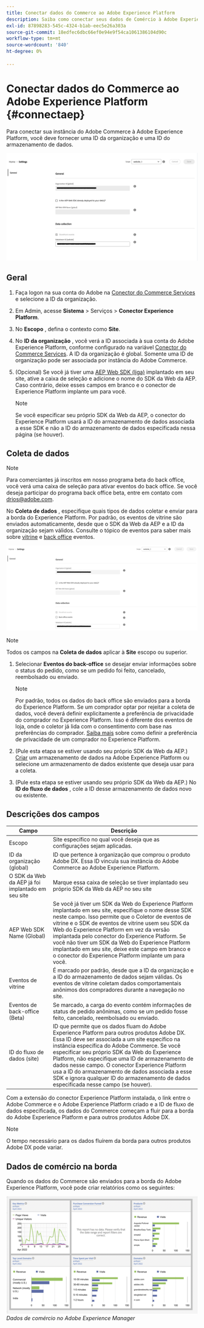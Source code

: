 ```yaml
---
title: Conectar dados do Commerce ao Adobe Experience Platform
description: Saiba como conectar seus dados de Comércio à Adobe Experience Platform.
exl-id: 87898283-545c-4324-b1ab-eec5e26a303a
source-git-commit: 18edfec6dbc66ef0e94e9f54ca1061386104d90c
workflow-type: tm+mt
source-wordcount: '840'
ht-degree: 0%

---
```


# Conectar dados do Commerce ao Adobe Experience Platform {#connectaep}

Para conectar sua instância do Adobe Commerce à Adobe Experience Platform, você deve fornecer uma ID da organização e uma ID do armazenamento de dados.

![Configuração do conector Experience Platform](assets/epc-config-sf.png)

## Geral

1. Faça logon na sua conta do Adobe na [Conector do Commerce Services](../landing/saas.md#organizationid) e selecione a ID da organização.

1. Em Admin, acesse **Sistema** > Serviços > **Conector Experience Platform**.

1. No **Escopo** , defina o contexto como **Site**.

1. No **ID da organização** , você verá a ID associada à sua conta do Adobe Experience Platform, conforme configurado na variável [Conector do Commerce Services](../landing/saas.md#organizationid). A ID da organização é global. Somente uma ID de organização pode ser associada por instância do Adobe Commerce.

1. (Opcional) Se você já tiver uma [AEP Web SDK (liga)](https://experienceleague.adobe.com/docs/experience-platform/edge/home.html) implantado em seu site, ative a caixa de seleção e adicione o nome do SDK da Web da AEP. Caso contrário, deixe esses campos em branco e o conector de Experience Platform implante um para você.

   >[!NOTE]
   >
   >Se você especificar seu próprio SDK da Web da AEP, o conector do Experience Platform usará a ID do armazenamento de dados associada a esse SDK e não a ID do armazenamento de dados especificada nessa página (se houver).

## Coleta de dados

>[!NOTE]
>
>Para comerciantes já inscritos em nosso programa beta do back office, você verá uma caixa de seleção para ativar eventos do back office. Se você deseja participar do programa back office beta, entre em contato com [drios@adobe.com](mailto:drios@adobe.com).

No **Coleta de dados** , especifique quais tipos de dados coletar e enviar para a borda do Experience Platform. Por padrão, os eventos de vitrine são enviados automaticamente, desde que o SDK da Web da AEP e a ID da organização sejam válidos. Consulte o tópico de eventos para saber mais sobre [vitrine](events.md#storefront-events) e [back office](events.md#beta-order-status-events) eventos.

![Configuração do conector Experience Platform beta](assets/epc-config-beta.png)

>[!NOTE]
>
>Todos os campos na **Coleta de dados** aplicar à **Site** escopo ou superior.

1. Selecionar **Eventos do back-office** se desejar enviar informações sobre o status do pedido, como se um pedido foi feito, cancelado, reembolsado ou enviado.

   >[!NOTE]
   >
   >Por padrão, todos os dados do back office são enviados para a borda do Experience Platform. Se um comprador optar por rejeitar a coleta de dados, você deverá definir explicitamente a preferência de privacidade do comprador no Experience Platform. Isso é diferente dos eventos de loja, onde o coletor já lida com o consentimento com base nas preferências do comprador. [Saiba mais](https://experienceleague.adobe.com/docs/experience-platform/landing/governance-privacy-security/consent/adobe/dataset.html) sobre como definir a preferência de privacidade de um comprador no Experience Platform.

1. (Pule esta etapa se estiver usando seu próprio SDK da Web da AEP.) [Criar](https://experienceleague.adobe.com/docs/experience-platform/edge/datastreams/configure.html#create) um armazenamento de dados na Adobe Experience Platform ou selecione um armazenamento de dados existente que deseja usar para a coleta.

1. (Pule esta etapa se estiver usando seu próprio SDK da Web da AEP.) No **ID do fluxo de dados** , cole a ID desse armazenamento de dados novo ou existente.

## Descrições dos campos

| Campo | Descrição |
|--- |--- |
| Escopo | Site específico no qual você deseja que as configurações sejam aplicadas. |
| ID da organização (global) | ID que pertence à organização que comprou o produto Adobe DX. Essa ID vincula sua instância do Adobe Commerce ao Adobe Experience Platform. |
| O SDK da Web da AEP já foi implantado em seu site | Marque essa caixa de seleção se tiver implantado seu próprio SDK da Web da AEP no seu site |
| AEP Web SDK Name (Global) | Se você já tiver um SDK da Web do Experience Platform implantado em seu site, especifique o nome desse SDK neste campo. Isso permite que o Coletor de eventos de vitrine e o SDK de eventos de vitrine usem seu SDK da Web do Experience Platform em vez da versão implantada pelo conector do Experience Platform. Se você não tiver um SDK da Web do Experience Platform implantado em seu site, deixe este campo em branco e o conector do Experience Platform implante um para você. |
| Eventos de vitrine | É marcado por padrão, desde que a ID da organização e a ID do armazenamento de dados sejam válidas. Os eventos de vitrine coletam dados comportamentais anônimos dos compradores durante a navegação no site. |
| Eventos de back-office (Beta) | Se marcado, a carga do evento contém informações de status de pedido anônimas, como se um pedido fosse feito, cancelado, reembolsado ou enviado. |
| ID do fluxo de dados (site) | ID que permite que os dados fluam do Adobe Experience Platform para outros produtos Adobe DX. Essa ID deve ser associada a um site específico na instância específica do Adobe Commerce. Se você especificar seu próprio SDK da Web do Experience Platform, não especifique uma ID de armazenamento de dados nesse campo. O conector Experience Platform usa a ID do armazenamento de dados associada a esse SDK e ignora qualquer ID do armazenamento de dados especificada nesse campo (se houver). |

Com a extensão do conector Experience Platform instalada, o link entre o Adobe Commerce e o Adobe Experience Platform criado e a ID de fluxo de dados especificada, os dados do Commerce começam a fluir para a borda do Adobe Experience Platform e para outros produtos Adobe DX.

>[!NOTE]
>
> O tempo necessário para os dados fluírem da borda para outros produtos Adobe DX pode variar.

## Dados de comércio na borda

Quando os dados do Commerce são enviados para a borda do Adobe Experience Platform, você pode criar relatórios como os seguintes:

![Dados de comércio no Adobe Experience Manager](assets/aem-data-1.png)
_Dados de comércio no Adobe Experience Manager_
